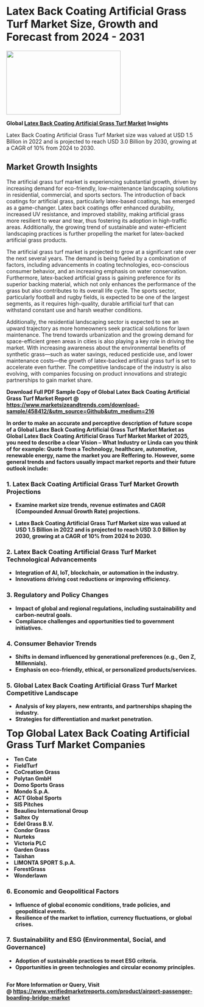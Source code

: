 <H1>Latex Back Coating Artificial Grass Turf Market Size, Growth and Forecast from 2024 - 2031</H1><img class="aligncenter size-medium wp-image-584254" src="https://thirdeyenews.in/wp-content/uploads/2024/09/Global-Market-Research-300x168.jpeg" alt="" width="300" height="168" /><p><strong>Global&nbsp;<a href="https://www.marketsizeandtrends.com/download-sample/458412/&amp;utm_source=Github&utm_medium=216">Latex Back Coating Artificial Grass Turf Market</a> Insights</strong></p><p>Latex Back Coating Artificial Grass Turf Market size was valued at USD 1.5 Billion in 2022 and is projected to reach USD 3.0 Billion by 2030, growing at a CAGR of 10% from 2024 to 2030.</p><p><h2>Market Growth Insights</h2> <p>The artificial grass turf market is experiencing substantial growth, driven by increasing demand for eco-friendly, low-maintenance landscaping solutions in residential, commercial, and sports sectors. The introduction of back coatings for artificial grass, particularly latex-based coatings, has emerged as a game-changer. Latex back coatings offer enhanced durability, increased UV resistance, and improved stability, making artificial grass more resilient to wear and tear, thus fostering its adoption in high-traffic areas. Additionally, the growing trend of sustainable and water-efficient landscaping practices is further propelling the market for latex-backed artificial grass products.</p> <p><strong></strong></p> <p>The artificial grass turf market is projected to grow at a significant rate over the next several years. The demand is being fueled by a combination of factors, including advancements in coating technologies, eco-conscious consumer behavior, and an increasing emphasis on water conservation. Furthermore, latex-backed artificial grass is gaining preference for its superior backing material, which not only enhances the performance of the grass but also contributes to its overall life cycle. The sports sector, particularly football and rugby fields, is expected to be one of the largest segments, as it requires high-quality, durable artificial turf that can withstand constant use and harsh weather conditions.</p> <p>Additionally, the residential landscaping sector is expected to see an upward trajectory as more homeowners seek practical solutions for lawn maintenance. The trend towards urbanization and the growing demand for space-efficient green areas in cities is also playing a key role in driving the market. With increasing awareness about the environmental benefits of synthetic grass—such as water savings, reduced pesticide use, and lower maintenance costs—the growth of latex-backed artificial grass turf is set to accelerate even further. The competitive landscape of the industry is also evolving, with companies focusing on product innovations and strategic partnerships to gain market share.</p> <p><strong></p><p><span class=""><strong>Download Full PDF Sample Copy of Global Latex Back Coating Artificial Grass Turf Market Report</strong> @ <a href="https://www.marketsizeandtrends.com/download-sample/458412/&amp;utm_source=Github&utm_medium=216" target="_blank">https://www.marketsizeandtrends.com/download-sample/458412/&amp;utm_source=Github&utm_medium=216</a></span></p><p>In order to make an accurate and perceptive description of future scope of a Global&nbsp;Latex Back Coating Artificial Grass Turf Market Market as Global&nbsp;Latex Back Coating Artificial Grass Turf Market Market of 2025, you need to describe a clear Vision &ndash; What Industry or Linda can you think of for example: Quote from a Technology, healthcare, automotive, renewable energy, name the market you are Reffering to. However, some general trends and factors usually impact market reports and their future outlook include:</p><h3>1.&nbsp;<strong>Latex Back Coating Artificial Grass Turf Market Growth Projections</strong></h3><ul><li>Examine market size trends, revenue estimates and CAGR (Compounded Annual Growth Rate) projections.</li><li><p>Latex Back Coating Artificial Grass Turf Market size was valued at USD 1.5 Billion in 2022 and is projected to reach USD 3.0 Billion by 2030, growing at a CAGR of 10% from 2024 to 2030.</p></li></ul><h3>2.&nbsp;<strong>Latex Back Coating Artificial Grass Turf Market Technological Advancements</strong></h3><ul><li>Integration of AI, IoT, blockchain, or automation in the industry.</li><li>Innovations driving cost reductions or improving efficiency.</li></ul><h3>3.&nbsp;<strong>Regulatory and Policy Changes</strong></h3><ul><li>Impact of global and regional regulations, including sustainability and carbon-neutral goals.</li><li>Compliance challenges and opportunities tied to government initiatives.</li></ul><h3>4.&nbsp;<strong>Consumer Behavior Trends</strong></h3><ul><li>Shifts in demand influenced by generational preferences (e.g., Gen Z, Millennials).</li><li>Emphasis on eco-friendly, ethical, or personalized products/services.</li></ul><h3>5.&nbsp;<strong>Global Latex Back Coating Artificial Grass Turf Market Competitive Landscape</strong></h3><ul><li>Analysis of key players, new entrants, and partnerships shaping the industry.</li><li>Strategies for differentiation and market penetration.</li></ul><p data-pm-slice="1 1 []"><span style="color: inherit; font-family: inherit; font-size: 25px;">Top Global Latex Back Coating Artificial Grass Turf Market Companies</span></p><div class="" data-test-id=""><p><li>Ten Cate</li><li> FieldTurf</li><li> CoCreation Grass</li><li> Polytan GmbH</li><li> Domo Sports Grass</li><li> Mondo S.p.A.</li><li> ACT Global Sports</li><li> SIS Pitches</li><li> Beaulieu International Group</li><li> Saltex Oy</li><li> Edel Grass B.V.</li><li> Condor Grass</li><li> Nurteks</li><li> Victoria PLC</li><li> Garden Grass</li><li> Taishan</li><li> LIMONTA SPORT S.p.A.</li><li> ForestGrass</li><li> Wonderlawn</li></p></div><h3>6.&nbsp;<strong>Economic and Geopolitical Factors</strong></h3><ul><li>Influence of global economic conditions, trade policies, and geopolitical events.</li><li>Resilience of the market to inflation, currency fluctuations, or global crises.</li></ul><h3>7.&nbsp;<strong>Sustainability and ESG (Environmental, Social, and Governance)</strong></h3><ul><li>Adoption of sustainable practices to meet ESG criteria.</li><li>Opportunities in green technologies and circular economy principles.</li></ul><h2><strong style="font-size: 14px;">For More Information or Query, Visit @&nbsp;</strong><a style="background-color: #ffffff; font-size: 14px;" href="https://www.marketsizeandtrends.com/report/latex-back-coating-artificial-grass-turf-market/" target="_blank">https://www.verifiedmarketreports.com/product/airport-passenger-boarding-bridge-market</a></h2>
